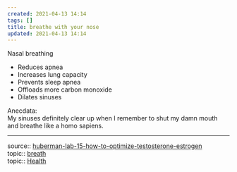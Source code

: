 ```yaml
---
created: 2021-04-13 14:14
tags: []
title: breathe with your nose
updated: 2021-04-13 14:14
---
```

   
Nasal breathing   
   
- Reduces apnea   
- Increases lung capacity   
- Prevents sleep apnea   
- Offloads more carbon monoxide   
- Dilates sinuses   
   
Anecdata:   
My sinuses definitely clear up when I remember to shut my damn mouth and breathe like a homo sapiens.   
   
   
---   
source:: [huberman-lab-15-how-to-optimize-testosterone-estrogen](./neuroscience/huberman-lab-15-how-to-optimize-testosterone-estrogen.md)   
topic:: [breath](/not_created.md)   
topic:: [Health](/not_created.md)